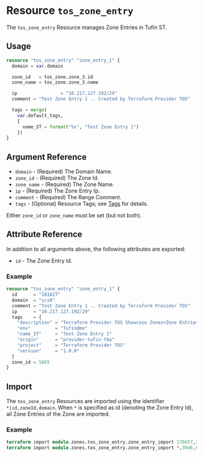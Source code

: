 # Resource `tos_zone_entry`

The `tos_zone_entry` Resource manages Zone Entries in Tufin ST.

## Usage

```terraform
resource "tos_zone_entry" "zone_entry_1" {
  domain = var.domain

  zone_id   = tos_zone.zone_3.id
  zone_name = tos_zone.zone_3.name

  ip                = "10.217.127.192/29"
  comment = "Test Zone Entry 1 .. Created by Terraform Provider TOS"

  tags = merge(
    var.default_tags,
    {
      name_ST = format("%s", "Test Zone Entry 1")
    })
}
```

## Argument Reference

* `domain` - (Required) The Domain Name.
* `zone_id` - (Required) The Zone Id.
* `zone_name` - (Required) The Zone Name.
* `ip` - (Required) The Zone Entry Ip.
* `comment` - (Required) The Range Comment.
* `tags` - (Optional) Resource Tags; see [Tags](tag.md) for details.

Either `zone_id` or `zone_name` must be set (but not both).

## Attribute Reference

In addition to all arguments above, the following attributes are exported:

* `id` - The Zone Entry Id.

### Example

```terraform
resource "tos_zone_entry" "zone_entry_1" {
  id      = "181827"
  domain  = "scs0"
  comment = "Test Zone Entry 1 .. Created by Terraform Provider TOS"
  ip      = "10.217.127.192/29"
  tags    = {
    "description" = "Terraform Provider TOS Showcase Zones+Zone Entries"
    "env"         = "Tufin@me"
    "name_ST"     = "Test Zone Entry 1"
    "origin"      = "provider-tufin-tba"
    "project"     = "Terraform Provider TOS"
    "version"     = "1.0.0"
  }
  zone_id = 5865
}
```

## Import

The `tos_zone_entry` Resources are imported using the identifier `*|id,zoneId,domain`.
When `*` is specified as id (denoting the Zone Entry Id), all Zone Entries of the Zone are imported.

### Example

```terraform
terraform import module.zones.tos_zone_entry.zone_entry_import 176657,3946,scs0
terraform import module.zones.tos_zone_entry.zone_entry_import *,3946,scs0
```
